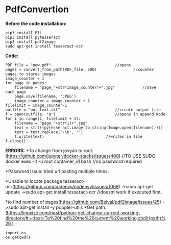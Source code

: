 # PdfConvertion

**Before the code installation:**
```
pip3 install PIL
pip3 install pytesseract
pip3 install pdf2image
sudo apt-get install tesseract-ocr
```
**Code:**
```
PDF_file = "new.pdf"							//opens
pages = convert_from_path(PDF_file, 500)				//counter pages to stores images
image_counter = 1
for page in pages:
    filename = "page_"+str(image_counter)+".jpg"			//save each page
    page.save(filename, 'JPEG')
    image_counter = image_counter + 1
filelimit = image_counter-1
outfile = "out_text.txt"						//create output file
f = open(outfile, "a")							//opens in append mode
for i in range(1, filelimit + 1):
    filename = "page_"+str(i)+".jpg"					
    text = str(((pytesseract.image_to_string(Image.open(filename)))))
    text = text.replace('-\n', '') 
    f.write(text)							//writes in file
f.close()
```


**ERRORS:**
*To change from jovyan to root:  (https://github.com/jupyter/docker-stacks/issues/408) 	//TO USE SUDO
docker exec -it -u root container_id bash   //no password required

*Password issue:
tried url pasting multiple times.

*Unable to locate package tesseract-ocr(https://github.com/codenvy/codenvy/issues/1068)
	->sudo apt-get update
	->sudo apt-get install tesseract-ocr 		//doesnt work if executed first.

*to find number of pages(https://github.com/Belval/pdf2image/issues/25)
	->sudo apt-get install -y poppler-utils
*Get path:(https://linuxize.com/post/python-get-change-current-working-directory/#:~:text=To%20find%20the%20current%20working,chdir(path)%20.)
```
import os
os.getcwd()
```
